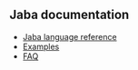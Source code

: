 ## Jaba documentation
- [Jaba language reference](jaba_reference.html)
- [Examples](jaba_examples.html)
- [FAQ](jaba_faq.html)
